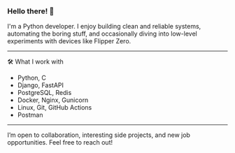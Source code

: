 ### Hello there! 👋

I'm a Python developer. I enjoy building clean and reliable systems, automating the boring stuff, and occasionally diving into low-level experiments with devices like Flipper Zero.

---

🛠️ What I work with
- Python, C
- Django, FastAPI
- PostgreSQL, Redis
- Docker, Nginx, Gunicorn
- Linux, Git, GitHub Actions
- Postman

---
I’m open to collaboration, interesting side projects, and new job opportunities. Feel free to reach out!

